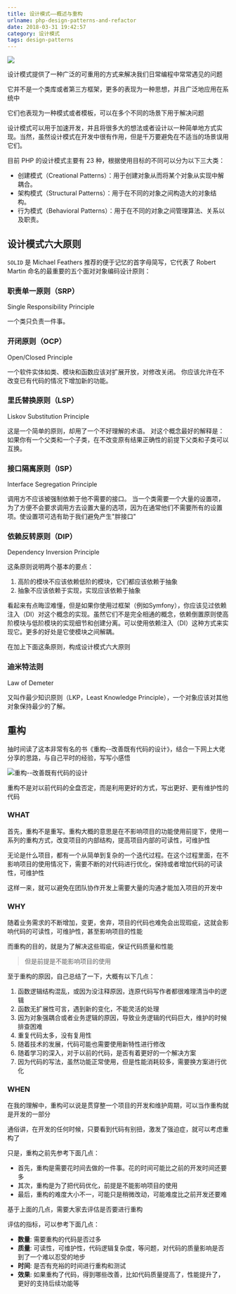 ```yaml
---
title: 设计模式——概述与重构
urlname: php-design-patterns-and-refactor
date: 2018-03-31 19:42:57
category: 设计模式
tags: design-patterns
---
```


![](https://i.imgtg.com/2022/08/23/K6Ltc.jpg)

设计模式提供了一种广泛的可重用的方式来解决我们日常编程中常常遇见的问题

它并不是一个类库或者第三方框架，更多的表现为一种思想，并且广泛地应用在系统中

它们也表现为一种模式或者模板，可以在多个不同的场景下用于解决问题

<!-- more -->

设计模式可以用于加速开发，并且将很多大的想法或者设计以一种简单地方式实现。当然，虽然设计模式在开发中很有作用，但是千万要避免在不适当的场景误用它们。

目前 PHP 的设计模式主要有 23 种，根据使用目标的不同可以分为以下三大类：

- 创建模式（Creational Patterns）：用于创建对象从而将某个对象从实现中解耦合。
- 架构模式（Structural Patterns）：用于在不同的对象之间构造大的对象结构。
- 行为模式（Behavioral Patterns）：用于在不同的对象之间管理算法、关系以及职责。

## 设计模式六大原则

`SOLID` 是 Michael Feathers 推荐的便于记忆的首字母简写，它代表了 Robert Martin 命名的最重要的五个面对对象编码设计原则：

### 职责单一原则（SRP）

Single Responsibility Principle

一个类只负责一件事。

### 开闭原则（OCP）

Open/Closed Principle

一个软件实体如类、模块和函数应该对扩展开放，对修改关闭。
你应该允许在不改变已有代码的情况下增加新的功能。

### 里氏替换原则（LSP）

Liskov Substitution Principle

这是一个简单的原则，却用了一个不好理解的术语。
对这个概念最好的解释是：如果你有一个父类和一个子类，在不改变原有结果正确性的前提下父类和子类可以互换。

### 接口隔离原则（ISP）

Interface Segregation Principle

调用方不应该被强制依赖于他不需要的接口。
当一个类需要一个大量的设置项，为了方便不会要求调用方去设置大量的选项，因为在通常他们不需要所有的设置项。使设置项可选有助于我们避免产生"胖接口"

### 依赖反转原则（DIP）

Dependency Inversion Principle

这条原则说明两个基本的要点：

1. 高阶的模块不应该依赖低阶的模块，它们都应该依赖于抽象
2. 抽象不应该依赖于实现，实现应该依赖于抽象

看起来有点晦涩难懂，但是如果你使用过框架（例如Symfony），你应该见过依赖注入（DI）对这个概念的实现。虽然它们不是完全相通的概念，依赖倒置原则使高阶模块与低阶模块的实现细节和创建分离。可以使用依赖注入（DI）这种方式来实现它。更多的好处是它使模块之间解耦。

在加上下面这条原则，构成设计模式六大原则

### 迪米特法则

Law of Demeter

又叫作最少知识原则（LKP，Least Knowledge Principle），一个对象应该对其他对象保持最少的了解。

## 重构

抽时间读了这本非常有名的书《重构--改善既有代码的设计》，结合一下网上大佬分享的思路，与自己平时的经验，写写小感悟

![重构--改善既有代码的设计](https://i.imgtg.com/2022/08/09/A44jg.jpg)

重构不是对以前代码的全盘否定，而是利用更好的方式，写出更好、更有维护性的代码

### WHAT

首先，重构不是重写。重构大概的意思是在不影响项目的功能使用前提下，使用一系列的重构方式，改变项目的内部结构，提高项目内部的可读性，可维护性

无论是什么项目，都有一个从简单到复杂的一个迭代过程。在这个过程里面，在不影响项目的使用情况下，需要不断的对代码进行优化，保持或者增加代码的可读性，可维护性

这样一来，就可以避免在团队协作开发上需要大量的沟通才能加入项目的开发中

### WHY

随着业务需求的不断增加，变更，舍弃，项目的代码也难免会出现瑕疵，这就会影响代码的可读性，可维护性，甚至影响项目的性能

而重构的目的，就是为了解决这些瑕疵，保证代码质量和性能

> 但是前提是不能影响项目的使用

至于重构的原因，自己总结了一下，大概有以下几点：

1. 函数逻辑结构混乱，或因为没注释原因，连原代码写作者都很难理清当中的逻辑
2. 函数无扩展性可言，遇到新的变化，不能灵活的处理
3. 因为对象强耦合或者业务逻辑的原因，导致业务逻辑的代码巨大，维护的时候排查困难
4. 重复代码太多，没有复用性
5. 随着技术的发展，代码可能也需要使用新特性进行修改
6. 随着学习的深入，对于以前的代码，是否有着更好的一个解决方案
7. 因为代码的写法，虽然功能正常使用，但是性能消耗较多，需要换方案进行优化

### WHEN

在我的理解中，重构可以说是贯穿整一个项目的开发和维护周期，可以当作重构就是开发的一部分

通俗讲，在开发的任何时候，只要看到代码有别扭，激发了强迫症，就可以考虑重构了

只是，重构之前先参考下面几点：

- 首先，重构是需要花时间去做的一件事。花的时间可能比之前的开发时间还要多
- 其次，重构是为了把代码优化，前提是不能影响项目的使用
- 最后，重构的难度大小不一，可能只是稍微改动，可能难度比之前开发还要难

基于上面的几点，需要大家去评估是否要进行重构

评估的指标，可以参考下面几点：

- **数量**: 需要重构的代码是否过多
- **质量**: 可读性，可维护性，代码逻辑复杂度，等问题，对代码的质量影响是否到了一个难以忍受的地步
- **时间**: 是否有充裕的时间进行重构和测试
- **效果**: 如果重构了代码，得到哪些改善，比如代码质量提高了，性能提升了，更好的支持后续功能等
